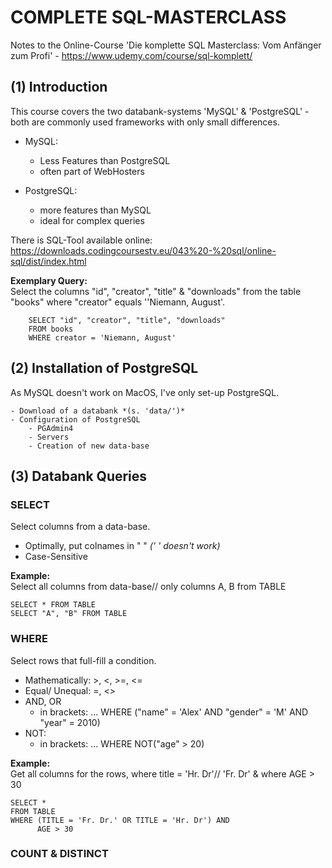 # COMPLETE SQL-MASTERCLASS

Notes to the Online-Course 'Die komplette SQL Masterclass: Vom Anfänger zum Profi' - https://www.udemy.com/course/sql-komplett/

## (1) Introduction
This course covers the two databank-systems 'MySQL' & 'PostgreSQL' - both are commonly used frameworks with only small differences.  
- MySQL:  
	- Less Features than PostgreSQL   
	- often part of WebHosters  

- PostgreSQL:  
	- more features than MySQL   
	- ideal for complex queries  

There is SQL-Tool available online: https://downloads.codingcoursestv.eu/043%20-%20sql/online-sql/dist/index.html

**Exemplary Query:**  
Select the columns "id", "creator", "title" & "downloads" from the table "books" where "creator" equals ''Niemann, August'.  

		SELECT "id", "creator", "title", "downloads"
		FROM books
		WHERE creator = 'Niemann, August'

## (2) Installation of PostgreSQL
As MySQL doesn't work on MacOS, I've only set-up PostgreSQL. <br/> 

	- Download of a databank *(s. 'data/')*
	- Configuration of PostgreSQL
		- PGAdmin4 
		- Servers
		- Creation of new data-base

## (3) Databank Queries
### SELECT
Select columns from a data-base. <br/> 
- Optimally, put colnames in " " *(' ' doesn't work)*  
- Case-Sensitive

**Example:**  
Select all columns from data-base// only columns A, B from TABLE 

	SELECT * FROM TABLE			
	SELECT "A", "B" FROM TABLE

### WHERE 
Select rows that full-fill a condition. <br/> 
- Mathematically: >, <, >=, <=
- Equal/ Unequal: =, <>
- AND, OR
	- in brackets: ... WHERE ("name" = 'Alex' AND "gender" = 'M' AND "year" = 2010)
- NOT:
	- in brackets: ... WHERE NOT("age" > 20) 

**Example:**  
Get all columns for the rows, where title = 'Hr. Dr'// 'Fr. Dr' & where AGE > 30

	SELECT * 
	FROM TABLE
	WHERE (TITLE = 'Fr. Dr.' OR TITLE = 'Hr. Dr') AND	
		  AGE > 30  							

### COUNT & DISTINCT





